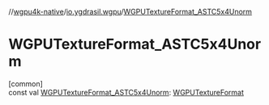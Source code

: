 //[wgpu4k-native](../../index.md)/[io.ygdrasil.wgpu](index.md)/[WGPUTextureFormat_ASTC5x4Unorm](-w-g-p-u-texture-format_-a-s-t-c5x4-unorm.md)

# WGPUTextureFormat_ASTC5x4Unorm

[common]\
const val [WGPUTextureFormat_ASTC5x4Unorm](-w-g-p-u-texture-format_-a-s-t-c5x4-unorm.md): [WGPUTextureFormat](-w-g-p-u-texture-format/index.md)
